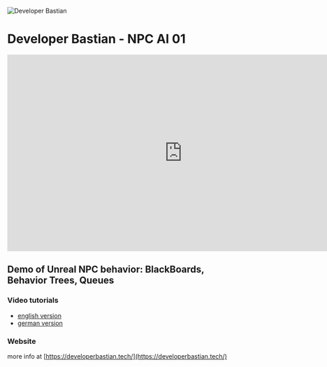 ![Developer Bastian](https://developerbastian.tech/img/developerbastian.webp)

# Developer Bastian - NPC AI 01 #

<iframe width="800" height="450" src="https://www.youtube.com/embed/UQgrfijfwsY?si=2XLd-oWlOxM1CeRg" title="YouTube video player" frameborder="0" allow="accelerometer; autoplay; clipboard-write; encrypted-media; gyroscope; picture-in-picture; web-share" referrerpolicy="strict-origin-when-cross-origin" allowfullscreen></iframe>

## Demo of Unreal NPC behavior: BlackBoards, Behavior Trees, Queues ##

### Video tutorials ###
- [english version](https://youtu.be/UQgrfijfwsY)
- [german version](https://youtu.be/au5UQZdF0Qs)

### Website ###

more info at [https://developerbastian.tech/](https://developerbastian.tech/)

